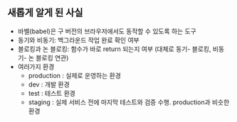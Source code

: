 ## 새롭게 알게 된 사실

* 바벨(babel)은 구 버전의 브라우저에서도 동작할 수 있도록 하는 도구
* 동기와 비동기: 백그라운드 작업 완료 확인 여부
* 블로킹과 논 블로킹: 함수가 바로 return 되는지 여부 (대체로 동기- 블로킹, 비동기- 논 블로킹 연관)
* 여러가지 환경 
    - production : 실제로 운영하는 환경
    - dev : 개발 환경
    - test : 테스트 환경
    - staging : 실제 서비스 전에 마지막 테스트와 검증 수행. production과 비슷한 환경

